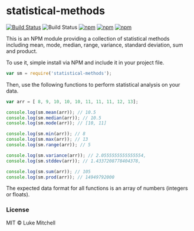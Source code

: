 # statistical-methods

[![Build Status](https://travis-ci.org/lukem512/statistical-methods.svg?branch=master)](https://travis-ci.org/lukem512/statistical-methods) ![Build Status](https://david-dm.org/lukem512/statistical-methods.svg) [![npm](https://img.shields.io/npm/l/statistical-methods.svg)](https://www.npmjs.com/package/statistical-methods) [![npm](https://img.shields.io/npm/v/statistical-methods.svg)](https://www.npmjs.com/package/statistical-methods) [![npm](https://img.shields.io/npm/dm/statistical-methods.svg)](https://www.npmjs.com/package/statistical-methods)

This is an NPM module providing a collection of statistical methods including mean, mode, median, range, variance, standard deviation, sum and product.

To use it, simple install via NPM and include it in your project file.

```js
var sm = require('statistical-methods');
```

Then, use the following functions to perform statistical analysis on your data.

```js
var arr = [ 8, 9, 10, 10, 10, 11, 11, 11, 12, 13];

console.log(sm.mean(arr)); // 10.5
console.log(sm.median(arr)); // 10.5
console.log(sm.mode(arr)); // [10, 11]

console.log(sm.min(arr)); // 8
console.log(sm.max(arr)); // 13
console.log(sm.range(arr)); // 5

console.log(sm.variance(arr)); // 2.0555555555555554,
console.log(sm.stddev(arr)); // 1.4337208778404378,

console.log(sm.sum(arr)); // 105
console.log(sm.prod(arr)); // 14949792000
```

The expected data format for all functions is an array of numbers (integers or floats).

### License

MIT © Luke Mitchell
